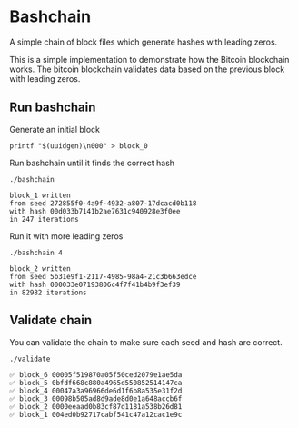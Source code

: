 # Bashchain

A simple chain of block files which generate hashes with leading zeros.

This is a simple implementation to demonstrate how the Bitcoin blockchain works.
The bitcoin blockchain validates data based on the previous block with leading zeros.

## Run bashchain

Generate an initial block
```
printf "$(uuidgen)\n000" > block_0
```

Run bashchain until it finds the correct hash
```
./bashchain

block_1 written
from seed 272855f0-4a9f-4932-a807-17dcacd0b118
with hash 00d033b7141b2ae7631c940928e3f0ee
in 247 iterations
```

Run it with more leading zeros
```
./bashchain 4

block_2 written
from seed 5b31e9f1-2117-4985-98a4-21c3b663edce
with hash 000033e07193806c4f7f41b4b9f3ef39
in 82982 iterations 
```

## Validate chain

You can validate the chain to make sure each seed and hash are correct.

```
./validate

✅ block_6 00005f519870a05f50ced2079e1ae5da
✅ block_5 0bfdf668c880a4965d550852514147ca
✅ block_4 00047a3a96966de6d1f6b8a535e31f2d
✅ block_3 00098b505ad8d9ade8d0e1a648accb6f
✅ block_2 0000eeaad0b83cf87d1181a538b26d81
✅ block_1 004ed0b92717cabf541c47a12cac1e9c
```
